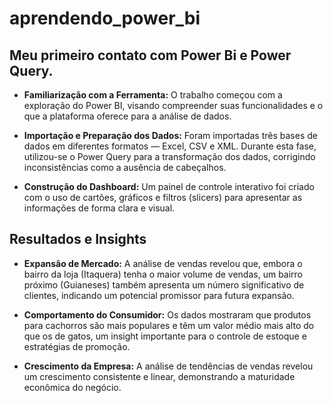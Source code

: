 # aprendendo_power_bi
## Meu primeiro contato com Power Bi e Power Query.

- **Familiarização com a Ferramenta:** O trabalho começou com a exploração do Power BI, visando compreender suas funcionalidades e o que a plataforma oferece para a análise de dados.

- **Importação e Preparação dos Dados:** Foram importadas três bases de dados em diferentes formatos — Excel, CSV e XML. Durante esta fase, utilizou-se o Power Query para a transformação dos dados, corrigindo inconsistências como a ausência de cabeçalhos.

- **Construção do Dashboard:** Um painel de controle interativo foi criado com o uso de cartões, gráficos e filtros (slicers) para apresentar as informações de forma clara e visual.



## Resultados e Insights
- **Expansão de Mercado:** A análise de vendas revelou que, embora o bairro da loja (Itaquera) tenha o maior volume de vendas, um bairro próximo (Guianeses) também apresenta um número significativo de clientes, indicando um potencial promissor para futura expansão.

- **Comportamento do Consumidor:** Os dados mostraram que produtos para cachorros são mais populares e têm um valor médio mais alto do que os de gatos, um insight importante para o controle de estoque e estratégias de promoção.

- **Crescimento da Empresa:** A análise de tendências de vendas revelou um crescimento consistente e linear, demonstrando a maturidade econômica do negócio.
